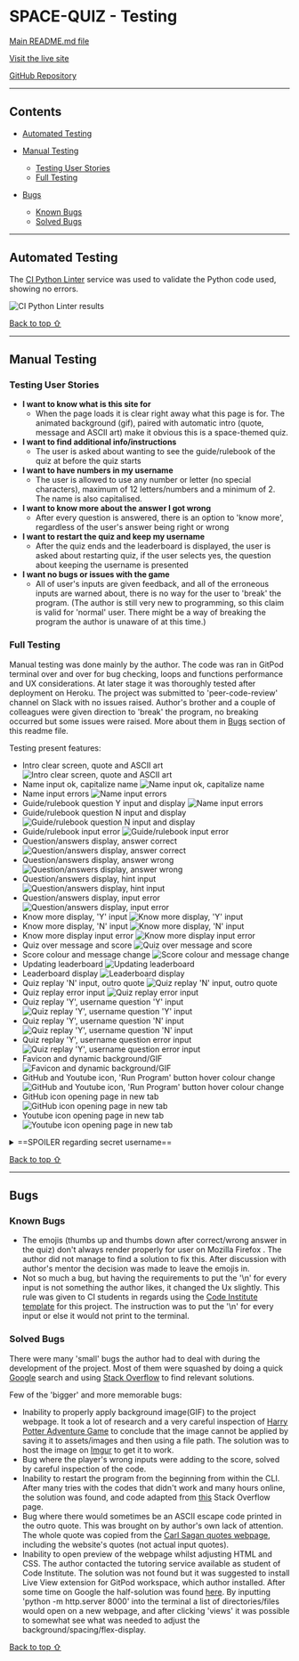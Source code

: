 # **SPACE-QUIZ - Testing** 

[Main README.md file](/README.md)

[Visit the live site](https://space-quiz.herokuapp.com/ "Link to Space Quiz")

[GitHub Repository](https://github.com/Boiann/space-quiz "Link to GitHub Repository")

---
## **Contents**
* [Automated Testing](#automated-testing)

* [Manual Testing](#manual-testing)
  * [Testing User Stories](#testing-user-stories)
  * [Full Testing](#full-testing)

* [Bugs](#bugs)
  * [Known Bugs](#known-bugs)
  * [Solved Bugs](#solved-bugs)

---

## Automated Testing

The [CI Python Linter](https://pep8ci.herokuapp.com/) service was used to validate the Python code used, showing no errors.

![CI Python Linter results](assets/testing_images/python_linter_results.gif)

[Back to top ⇧](#space-quiz---testing)

---

## **Manual Testing**

### **Testing User Stories**

* **I want to know what is this site for**
    * When the page loads it is clear right away what this page is for. The animated background (gif), paired with automatic intro (quote, message and ASCII art) make it obvious this is a space-themed quiz.
* **I want to find additional info/instructions**
    * The user is asked about wanting to see the guide/rulebook of the quiz at before the quiz starts
* **I want to have numbers in my username**
    * The user is allowed to use any number or letter (no special characters), maximum of 12 letters/numbers and a minimum of 2. The name is also capitalised.
* **I want to know more about the answer I got wrong**
    * After every question is answered, there is an option to 'know more', regardless of the user's answer being right or wrong
* **I want to restart the quiz and keep my username**
    * After the quiz ends and the leaderboard is displayed, the user is asked about restarting quiz, if the user selects yes, the question about keeping the username is presented
* **I want no bugs or issues with the game**
    * All of user's inputs are given feedback, and all of the erroneous inputs are warned about, there is no way for the user to 'break' the program.
    (The author is still very new to programming, so this claim is valid for 'normal' user. There might be a way of breaking the program the author is unaware of at this time.) 

### **Full Testing**

Manual testing was done mainly by the author. The code was ran in GitPod terminal over and over for bug checking, loops and functions performance and UX considerations. At later stage it was thoroughly tested after deployment on Heroku. The project was submitted to 'peer-code-review' channel on Slack with no issues raised. Author's brother and a couple of colleagues were given direction to 'break' the program, no breaking occurred but some issues were raised. More about them in [Bugs](#bugs) section of this readme file.

Testing present features:

 - Intro clear screen, quote and ASCII art
 ![Intro clear screen, quote and ASCII art](assets/shared_images/intro_clear_screen_quote_and_ASCII_art.gif)
 - Name input ok, capitalize name
 ![Name input ok, capitalize name](assets/shared_images/name_input_ok_capitalize_name.gif)
 - Name input errors
 ![Name input errors](assets/shared_images/name_input_errors.gif)
 - Guide/rulebook question Y input and display
 ![Name input errors](assets/shared_images/rulebook_question_Y_input_and_display.gif)
 - Guide/rulebook question N input and display
 ![Guide/rulebook question N input and display](assets/shared_images/rulebook_question_N_input_and_display.gif)
 - Guide/rulebook input error
 ![Guide/rulebook input error](assets/shared_images/rulebook_input_error.gif)
 - Question/answers display, answer correct
 ![Question/answers display, answer correct](assets/shared_images/question_answers_display_answer%20correct.gif)
 - Question/answers display, answer wrong
 ![Question/answers display, answer wrong](assets/shared_images/question_answers_display_answer_wrong.gif)
 - Question/answers display, hint input
 ![Question/answers display, hint input](assets/shared_images/question_answers_display_hint_input.gif)
 - Question/answers display, input error
 ![Question/answers display, input error](assets/shared_images/question_answers_display_input_error.gif)
 - Know more display, 'Y' input
 ![Know more display, 'Y' input](assets/shared_images/know_more_display_Y_input.gif)
 - Know more display, 'N' input
 ![Know more display, 'N' input](assets/shared_images/know_more_display_N_input.gif)
 - Know more display input error
 ![Know more display input error](assets/shared_images/know_more_display_input_error.gif)
 - Quiz over message and score
 ![Quiz over message and score](assets/shared_images/quiz_over_message_and_score.gif)
 - Score colour and message change
 ![Score colour and message change](assets/shared_images/score_colour_and_message_change.gif)
 - Updating leaderboard
 ![Updating leaderboard](assets/shared_images/updating_leaderboard.gif)
 - Leaderboard display
 ![Leaderboard display](assets/shared_images/leaderboard_display.gif)
 - Quiz replay 'N' input, outro quote
 ![Quiz replay 'N' input, outro quote](assets/shared_images/quiz_replay_N_input_outro_quote.gif)
 - Quiz replay error input
 ![Quiz replay error input](assets/shared_images/quiz_replay_error_input.gif)
 - Quiz replay 'Y', username question 'Y' input
 ![Quiz replay 'Y', username question 'Y' input](assets/shared_images/quiz_replay_Y_username_question_Y_input.gif)
 - Quiz replay 'Y', username question 'N' input
 ![Quiz replay 'Y', username question 'N' input](assets/shared_images/quiz_replay_Y_username_question_N_input.gif)
 - Quiz replay 'Y', username question error input
 ![Quiz replay 'Y', username question error input](assets/shared_images/quiz_replay_Y_username_question_error_input.gif)
 - Favicon and dynamic background/GIF
 ![Favicon and dynamic background/GIF](assets/shared_images/favicon_and_dynamic_background.gif)
 - GitHub and Youtube icon, 'Run Program' button hover colour change
 ![GitHub and Youtube icon, 'Run Program' button hover colour change](assets/shared_images/icons_and_button_hover_color_change.gif)
 - GitHub icon opening page in new tab
 ![GitHub icon opening page in new tab](assets/shared_images/gitHub_icon_opening_page_in_new_tab.gif)
 - Youtube icon opening page in new tab
 ![Youtube icon opening page in new tab](assets/shared_images/youtube_icon_opening_page_in_new_tab.gif)

<details> 
<summary>==SPOILER regarding secret username==</summary>

 - Secret username input result
 ![Secret username input result](assets/shared_images/secret_username_input_result.gif)

 - Secret username score message
 ![Secret username score message](assets/shared_images/secret_username_score_message.gif)
</details> 

[Back to top ⇧](#space-quiz---testing)

---

## **Bugs**

### **Known Bugs**

- The emojis (thumbs up and thumbs down after correct/wrong answer in the quiz) don't always render properly for user on Mozilla Firefox . The author did not manage to find a solution to fix this. After discussion with author's mentor the decision was made to leave the emojis in.
- Not so much a bug, but having the requirements to put the '\n' for every input is not something the author likes, it changed the Ux slightly. This rule was given to CI students in regards using the [Code Institute template](https://github.com/Code-Institute-Org/python-essentials-template "Link to CI Python template") for this project. The instruction was to put the '\n' for every input or else it would not print to the terminal.

### **Solved Bugs**

There were many 'small' bugs the author had to deal with during the development of the project. Most of them were squashed by doing a quick [Google](https://google.com/ "Google home page") search and using [Stack Overflow](https://stackoverflow.com/ "Stack Overflow home page") to find relevant solutions.

Few of the 'bigger' and more memorable bugs:
 - Inability to properly apply background image(GIF) to the project webpage. It took a lot of research and a very careful inspection of [Harry Potter Adventure Game](https://harry-potter-adventure-game.herokuapp.com/ "Link to Harry Potter Adventure Game") to conclude that the image cannot be applied by saving it to assets/images and then using a file path. The solution was to host the image on [Imgur](https://imgur.com/ "Link to Imgur page") to get it to work.
 - Bug where the player's wrong inputs were adding to the score, solved by careful inspection of the code.
 - Inability to restart the program from the beginning from within the CLI. After many tries with the codes that didn't work and many hours online, the solution was found, and code adapted from [this](https://stackoverflow.com/questions/46112605/python3-issue-with-calling-execopen-read-inside-a-function "Link to restart program") Stack Overflow page.
 - Bug where there would sometimes be an ASCII escape code printed in the outro quote. This was brought on by author's own lack of attention. The whole quote was copied from the [Carl Sagan quotes webpage](https://www.goodreads.com/author/quotes/10538.Carl_Sagan "Link to Carl Sagan quotes webpage"), including the website's quotes (not actual input quotes).
 - Inability to open preview of the webpage whilst adjusting HTML and CSS. The author contacted the tutoring service available as student of Code Institute. The solution was not found but it was suggested to install Live View extension for GitPod workspace, which author installed. After some time on Google the half-solution was found [here](https://www.gitpod.io/docs/introduction/languages/html "Link to HTML/CSS in GitPod"). By inputting 'python -m http.server 8000' into the terminal a list of directories/files would open on a new webpage, and after clicking 'views' it was possible to somewhat see what was needed to adjust the background/spacing/flex-display.


[Back to top ⇧](#space-quiz---testing)